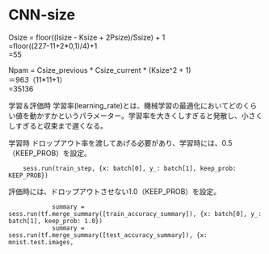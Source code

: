 # CNN-size

Osize 	= floor((Isize - Ksize + 2Psize)/Ssize) + 1				
	=floor((227-11+2*0,1)/4)+1				
	=55				
					
Npam = Csize_previous * Csize_current * (Ksize^2 + 1)					
	＝96*3*（11*11+1）				
	=35136				
		
		
		
学習＆評価時
学習率(learning_rate)とは、機械学習の最適化においてどのくらい値を動かすかというパラメーター。学習率を大きくしすぎると発散し、小さくしすぎると収束まで遅くなる。


学習時
ドロップアウト率を渡してあげる必要があり、学習時には、0.5（KEEP_PROB）を設定。

		sess.run(train_step, {x: batch[0], y_: batch[1], keep_prob: KEEP_PROB})

評価時には、ドロップアウトさせない1.0（KEEP_PROB）を設定。

                summary = sess.run(tf.merge_summary([train_accuracy_summary]), {x: batch[0], y_: batch[1], keep_prob: 1.0})
                summary = sess.run(tf.merge_summary([test_accuracy_summary]), {x: mnist.test.images, 
